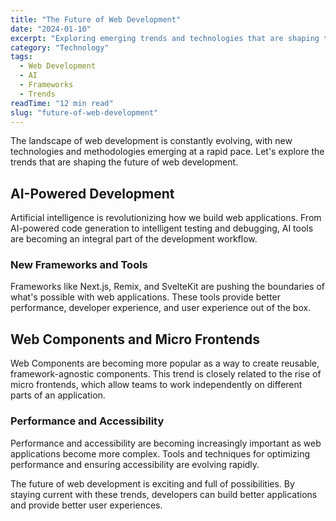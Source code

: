 ```yaml
---
title: "The Future of Web Development"
date: "2024-01-10"
excerpt: "Exploring emerging trends and technologies that are shaping the future of web development and user experience. From AI-powered tools to new frameworks and methodologies."
category: "Technology"
tags:
  - Web Development
  - AI
  - Frameworks
  - Trends
readTime: "12 min read"
slug: "future-of-web-development"
---
```


The landscape of web development is constantly evolving, with new technologies and methodologies emerging at a rapid pace. Let's explore the trends that are shaping the future of web development.

## AI-Powered Development
Artificial intelligence is revolutionizing how we build web applications. From AI-powered code generation to intelligent testing and debugging, AI tools are becoming an integral part of the development workflow.

### New Frameworks and Tools
Frameworks like Next.js, Remix, and SvelteKit are pushing the boundaries of what's possible with web applications. These tools provide better performance, developer experience, and user experience out of the box.

## Web Components and Micro Frontends
Web Components are becoming more popular as a way to create reusable, framework-agnostic components. This trend is closely related to the rise of micro frontends, which allow teams to work independently on different parts of an application.

### Performance and Accessibility
Performance and accessibility are becoming increasingly important as web applications become more complex. Tools and techniques for optimizing performance and ensuring accessibility are evolving rapidly.

The future of web development is exciting and full of possibilities. By staying current with these trends, developers can build better applications and provide better user experiences. 